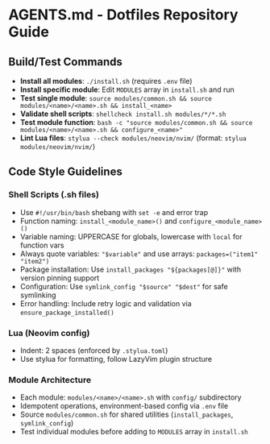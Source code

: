 # AGENTS.md - Dotfiles Repository Guide

## Build/Test Commands
- **Install all modules**: `./install.sh` (requires `.env` file)
- **Install specific module**: Edit `MODULES` array in `install.sh` and run
- **Test single module**: `source modules/common.sh && source modules/<name>/<name>.sh && install_<name>`
- **Validate shell scripts**: `shellcheck install.sh modules/*/*.sh`
- **Test module function**: `bash -c "source modules/common.sh && source modules/<name>/<name>.sh && configure_<name>"`
- **Lint Lua files**: `stylua --check modules/neovim/nvim/` (format: `stylua modules/neovim/nvim/`)

## Code Style Guidelines

### Shell Scripts (.sh files)
- Use `#!/usr/bin/bash` shebang with `set -e` and error trap
- Function naming: `install_<module_name>()` and `configure_<module_name>()`
- Variable naming: UPPERCASE for globals, lowercase with `local` for function vars
- Always quote variables: `"$variable"` and use arrays: `packages=("item1" "item2")`
- Package installation: Use `install_packages "${packages[@]}"` with version pinning support
- Configuration: Use `symlink_config "$source" "$dest"` for safe symlinking
- Error handling: Include retry logic and validation via `ensure_package_installed()`

### Lua (Neovim config)
- Indent: 2 spaces (enforced by `.stylua.toml`)
- Use stylua for formatting, follow LazyVim plugin structure

### Module Architecture
- Each module: `modules/<name>/<name>.sh` with `config/` subdirectory
- Idempotent operations, environment-based config via `.env` file
- Source `modules/common.sh` for shared utilities (`install_packages`, `symlink_config`)
- Test individual modules before adding to `MODULES` array in `install.sh`